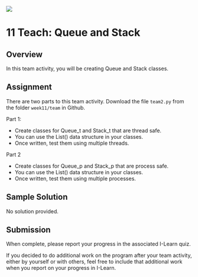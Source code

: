 ![](../site/banner.png)

# 11 Teach: Queue and Stack

## Overview

In this team activity, you will be creating Queue and Stack classes.

## Assignment

There are two parts to this team activity.  Download the file `team2.py` from the folder `week11/team` in Github.

Part 1:
- Create classes for Queue_t and Stack_t that are thread safe.
- You can use the List() data structure in your classes.
- Once written, test them using multiple threads.

Part 2
- Create classes for Queue_p and Stack_p that are process safe.
- You can use the List() data structure in your classes.
- Once written, test them using multiple processes.

## Sample Solution

No solution provided.

## Submission

When complete, please report your progress in the associated I-Learn quiz.

If you decided to do additional work on the program after your team activity, either by yourself or with others, feel free to include that additional work when you report on your progress in I-Learn.

